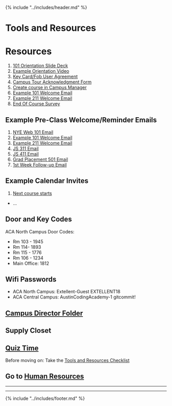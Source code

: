 {% include "../includes/header.md" %}

# Tools and Resources

# Resources

1. [101 Orientation Slide Deck](https://docs.google.com/presentation/d/1qS8aNoKiW03AXsCZ5rCWEXHdfjdqpavLN3u_ySYqm_U/edit?usp=sharing)
1. [Example Orientation Video](https://vimeo.com/331898781/2ad01f206e)
1. [Key Card/Fob User Agreement](https://docs.google.com/forms/d/e/1FAIpQLSdaGwT-9UU5wf5qowFis2j75L75GWIQMFHOSmpl3B1DzwO1qg/viewform)
1. [Campus Tour Acknowledgment Form](https://docs.google.com/forms/d/e/1FAIpQLSdftyuaXSe3RbnqSF9PsbUoaibI_vxispj_pa6SkNi63aKcaQ/viewform)
1. [Create course in Campus Manager](https://vimeo.com/343271992/2507891731)
1. [Example 101 Welcome Email](https://docs.google.com/document/d/1xnKxNggyqmkNjFdsc0GRK_Cv52TSeXYArpJofbSqkA0/edit?usp=sharing)
1. [Example 211 Welcome Email](https://docs.google.com/document/d/174NK3Kxh_bVvnl7gHIbpAgt6ffuiDcQle_RRleGrToQ/edit?usp=sharing)
1. [End Of Course Survey](https://drive.google.com/open?id=1d99ZNONx6Y2XC8DCv_yisiwDUXL1CM5EuV4md1OVyv8)

## Example Pre-Class Welcome/Reminder Emails

1. [NYE Web 101 Email](https://docs.google.com/document/d/1GyjYldRp9ds_VxUL-2dyrFjP47sZXH1NlyORLKhLb6s/edit?usp=sharing)
1. [Example 101 Welcome Email](https://docs.google.com/document/d/1xnKxNggyqmkNjFdsc0GRK_Cv52TSeXYArpJofbSqkA0/edit?usp=sharing)
1. [Example 211 Welcome Email](https://docs.google.com/document/d/174NK3Kxh_bVvnl7gHIbpAgt6ffuiDcQle_RRleGrToQ/edit?usp=sharing)
1. [JS 311 Email](https://docs.google.com/document/d/101usKCCjMvzVYshMGQX_xRsfj8vLEkktz3YJ9wJ99v8/edit?usp=sharing)
1. [JS 411 Email](https://google.com)
1. [Grad Placement 501 Email](https://docs.google.com/document/d/14Ay9JS1-0T2Sxx88-71lbhE8CoQZBz1HkY62G-LmxA0/edit?usp=sharing)
1. [1st Week Follow-up Email](https://docs.google.com/document/d/1s0_YbkP9lVM5uqx56tojZPxme5qTUOPiZG1I8ue6KLw/edit?usp=sharing)

## Example Calendar Invites

1. [Next course starts](https://docs.google.com/document/d/19XMflBCjNivL69KqOEiNGGZw-WwlrHwDpgKUB5K6f6k/edit?usp=sharing)
* ...

## Door and Key Codes

ACA North Campus Door Codes:

- Rm 103 - 1945
- Rm 114- 1893
- Rm 115 - 1776
- Rm 106 - 1234
- Main Office: 1812

## Wifi Passwords

<!-- @TODO @DANIEL Let's make these link to a doc in a folder called Facility Information. -->
* ACA North Campus: Extellent-Guest EXTELLENT18
* ACA Central Campus: AustinCodingAcademy-1 gitcommit!

## [Campus Director Folder](https://drive.google.com/drive/folders/19myxKWJLYre0vVaHGOcD5jCmDX7K-aHY?usp=sharing)

## Supply Closet

<!-- @TODO Create and add quiz link @KATIE @DANIEL -->
## [Quiz Time](google.com)

Before moving on: Take the [Tools and Resources Checklist]()

## Go to [Human Resources](../steps/humanResources.md)

******
******

{% include "../includes/footer.md" %}
